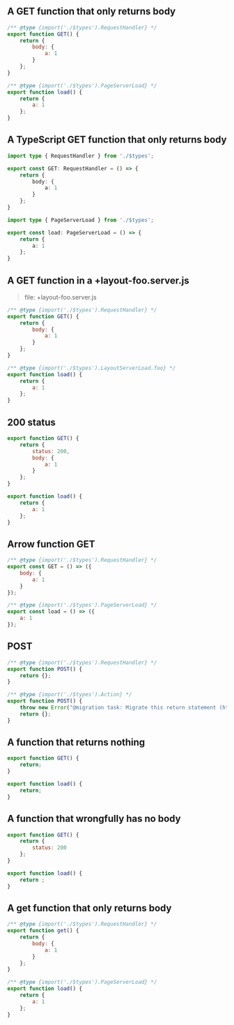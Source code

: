 ## A GET function that only returns body

```js before
/** @type {import('./$types').RequestHandler} */
export function GET() {
	return {
		body: {
			a: 1
		}
	};
}
```

```js after
/** @type {import('./$types').PageServerLoad} */
export function load() {
	return {
		a: 1
	};
}
```

## A TypeScript GET function that only returns body

```ts before
import type { RequestHandler } from './$types';

export const GET: RequestHandler = () => {
	return {
		body: {
			a: 1
		}
	};
}
```

```ts after
import type { PageServerLoad } from './$types';

export const load: PageServerLoad = () => {
	return {
		a: 1
	};
}
```

## A GET function in a +layout-foo.server.js

> file: +layout-foo.server.js

```js before
/** @type {import('./$types').RequestHandler} */
export function GET() {
	return {
		body: {
			a: 1
		}
	};
}
```

```js after
/** @type {import('./$types').LayoutServerLoad.foo} */
export function load() {
	return {
		a: 1
	};
}
```

## 200 status

```js before
export function GET() {
	return {
		status: 200,
		body: {
			a: 1
		}
	};
}
```

```js after
export function load() {
	return {
		a: 1
	};
}
```

## Arrow function GET

```js before
/** @type {import('./$types').RequestHandler} */
export const GET = () => ({
	body: {
		a: 1
	}
});
```

```js after
/** @type {import('./$types').PageServerLoad} */
export const load = () => ({
	a: 1
});
```

## POST

```js before
/** @type {import('./$types').RequestHandler} */
export function POST() {
	return {};
}
```

```js after
/** @type {import('./$types').Action} */
export function POST() {
	throw new Error("@migration task: Migrate this return statement (https://github.com/sveltejs/kit/discussions/5774#discussioncomment-3292699)");
	return {};
}
```

## A function that returns nothing

```js before
export function GET() {
	return;
}
```

```js after
export function load() {
	return;
}
```

## A function that wrongfully has no body

```js before
export function GET() {
	return {
		status: 200
	};
}
```

```js after
export function load() {
	return ;
}
```

## A get function that only returns body

```js before
/** @type {import('./$types').RequestHandler} */
export function get() {
	return {
		body: {
			a: 1
		}
	};
}
```

```js after
/** @type {import('./$types').PageServerLoad} */
export function load() {
	return {
		a: 1
	};
}
```
